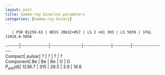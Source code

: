 ```yaml
---
layout: post
title: Gamma-ray binaries parameters
categories: [Gamma-ray binary]
---
```


       | PSR B1259-63 | HESS J0632+057 | LS I +61 303 | LS 5039 | 1FGL J1018.6-5856  
-------|--------------|----------------|--------------|---------|-----------------  
Compact| pulsar| ? | ? | ? | ?   
Component| Be | Be | Be | O | O   
$P_{orb}$(d)| 1236.7 | 315 | 26.5 | 3.9 | 16.6   
